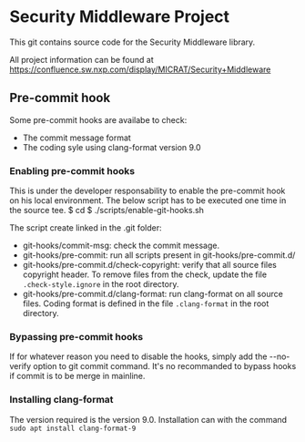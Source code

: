 # Security Middleware Project

This git contains source code for the Security Middleware library.

All project information can be found at
https://confluence.sw.nxp.com/display/MICRAT/Security+Middleware

## Pre-commit hook
Some pre-commit hooks are availabe to check:
- The commit message format
- The coding syle using clang-format version 9.0

### Enabling pre-commit hooks
This is under the developer responsability to enable the pre-commit hook on
his local environment. The below script has to be executed one time in the
source tee.
$ cd <your-source-tree>
$ ./scripts/enable-git-hooks.sh

The script create linked in the .git folder:
- git-hooks/commit-msg: check the commit message.
- git-hooks/pre-commit: run all scripts present in git-hooks/pre-commit.d/
- git-hooks/pre-commit.d/check-copyright: verify that all source files
    copyright header. To remove files from the check, update the file
    `.check-style.ignore` in the root directory.
- git-hooks/pre-commit.d/clang-format: run clang-format on all source files.
    Coding format is defined in the file `.clang-format` in the root directory.

### Bypassing pre-commit hooks
If for whatever reason you need to disable the hooks, simply add the
--no-verify option to git commit command.
It's no recommanded to bypass hooks if commit is to be merge in mainline.

### Installing clang-format
The version required is the version 9.0. Installation can with the command
`sudo apt install clang-format-9`
